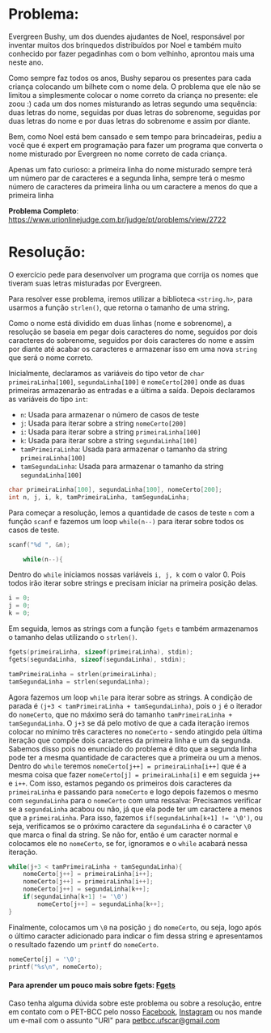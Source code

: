 # Problema:    
Evergreen Bushy, um dos duendes ajudantes de Noel, responsável por inventar muitos dos brinquedos distribuídos por Noel e também muito conhecido por fazer pegadinhas com o bom velhinho, aprontou mais uma neste ano. 

Como sempre faz todos os anos, Bushy separou os presentes para cada criança colocando um bilhete com o nome dela. O problema que ele não se limitou a simplesmente colocar o nome correto da criança no presente: ele zoou :) cada um dos nomes misturando as letras segundo uma sequência: duas letras do nome, seguidas por duas letras do sobrenome, seguidas por duas letras do nome e por duas letras do sobrenome e assim por diante.

Bem, como Noel está bem cansado e sem tempo para brincadeiras, pediu a você que é expert em programação para fazer um programa que converta o nome misturado por Evergreen no nome correto de cada criança.

Apenas um fato curioso: a primeira linha do nome misturado sempre terá um número par de caracteres e a segunda linha, sempre terá o mesmo número de caracteres da primeira linha ou um caractere a menos do que a primeira linha

**Problema Completo**: https://www.urionlinejudge.com.br/judge/pt/problems/view/2722


# Resolução:
O exercício pede para desenvolver um programa que corrija os nomes que tiveram suas letras misturadas por Evergreen. 

Para resolver esse problema, iremos utilizar a biblioteca `<string.h>`, para usarmos a função `strlen()`, que retorna o tamanho de uma string. 

Como o nome está dividido em duas linhas (nome e sobrenome), a resolução se baseia em pegar dois caracteres do nome, seguidos por dois caracteres do sobrenome, seguidos por dois caracteres do nome e assim por diante até acabar os caracteres e armazenar isso em uma nova `string` que será o nome correto.

Inicialmente, declaramos as variáveis do tipo vetor de `char` `primeiraLinha[100]`, `segundaLinha[100]` e `nomeCerto[200]` onde as duas primeiras armazenarão as entradas e a última a saída. Depois declaramos as variáveis do tipo `int`:
- `n`: Usada para armazenar o número de casos de teste
- `j`: Usada para iterar sobre a string `nomeCerto[200]`
- `i`: Usada para iterar sobre a string `primeiraLinha[100]`
- `k`: Usada para iterar sobre a string `segundaLinha[100]`
- `tamPrimeiraLinha`: Usada para armazenar o tamanho da string `primeiraLinha[100]`
- `tamSegundaLinha`: Usada para armazenar o tamanho da string `segundaLinha[100]`

```c
char primeiraLinha[100], segundaLinha[100], nomeCerto[200];
int n, j, i, k, tamPrimeiraLinha, tamSegundaLinha; 
```

Para começar a resolução, lemos a quantidade de casos de teste `n` com a função `scanf` e fazemos um loop `while(n--)` para iterar sobre todos os casos de teste.

```c
scanf("%d ", &n);

    while(n--){ 
```

Dentro do `while` iniciamos nossas variáveis `i, j, k` com o valor 0. Pois todos irão iterar sobre strings e precisam iniciar na primeira posição delas.  

```c
i = 0;
j = 0;
k = 0;
```

Em seguida, lemos as strings com a função `fgets` e também armazenamos o tamanho delas utilizando o `strlen()`.
```c
fgets(primeiraLinha, sizeof(primeiraLinha), stdin);
fgets(segundaLinha, sizeof(segundaLinha), stdin);

tamPrimeiraLinha = strlen(primeiraLinha);
tamSegundaLinha = strlen(segundaLinha);
```

Agora fazemos um loop `while` para iterar sobre as strings. A condição de parada é `(j+3 < tamPrimeiraLinha + tamSegundaLinha)`, pois o `j` é o iterador do `nomeCerto`, que no máximo será do tamanho `tamPrimeiraLinha + tamSegundaLinha`. O `j+3` se dá pelo motivo de que a cada iteração iremos colocar no mínimo três caracteres no `nomeCerto` - sendo atingido pela última iteração que compõe dois caracteres da primeira linha e um da segunda. Sabemos disso pois no enunciado do problema é dito que a segunda linha pode ter a mesma quantidade de caracteres que a primeira ou um a menos. 
Dentro do `while` teremos `nomeCerto[j++] = primeiraLinha[i++]` que é a mesma coisa que fazer `nomeCerto[j] = primeiraLinha[i]` e em seguida `j++` e `i++`. Com isso, estamos pegando os primeiros dois caracteres da `primeiraLinha` e passando para `nomeCerto` e logo depois fazemos o mesmo com `segundaLinha` para o `nomeCerto` com uma ressalva: Precisamos verificar se a `segundaLinha` acabou ou não, já que ela pode ter um caractere a menos que a `primeiraLinha`. Para isso, fazemos `if(segundaLinha[k+1] != '\0')`, ou seja, verificamos se o próximo caractere da `segundaLinha` é o caracter `\0` que marca o final da string. Se não for, então é um caracter normal e colocamos ele no `nomeCerto`, se for, ignoramos e o `while` acabará nessa iteração. 

```c
while(j+3 < tamPrimeiraLinha + tamSegundaLinha){       
    nomeCerto[j++] = primeiraLinha[i++];
    nomeCerto[j++] = primeiraLinha[i++];
    nomeCerto[j++] = segundaLinha[k++];
    if(segundaLinha[k+1] != '\0')
        nomeCerto[j++] = segundaLinha[k++];
}
```

Finalmente, colocamos um `\0` na posição `j` do `nomeCerto`, ou seja, logo após o último caracter adicionado para indicar o fim dessa string e apresentamos o resultado fazendo um `printf` do `nomeCerto`.

```c
nomeCerto[j] = '\0';
printf("%s\n", nomeCerto);
```
    
#### Para aprender um pouco mais sobre fgets: [Fgets](http://www.w3big.com/pt/cprogramming/c-function-fgets.html)

Caso tenha alguma dúvida sobre este problema ou sobre a resolução, entre em contato com o PET-BCC pelo nosso
[Facebook](https://www.facebook.com/petbcc/),
[Instagram](https://www.instagram.com/petbcc.ufscar/)
ou nos mande um e-mail com o assunto "URI" para  petbcc.ufscar@gmail.com
